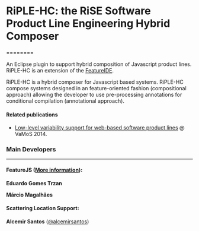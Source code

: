 # RiPLE-HC: the RiSE Software Product Line Engineering Hybrid Composer
========

An Eclipse plugin to support hybrid composition of Javascript product lines. RiPLE-HC is an extension of the [FeatureIDE](http://wwwiti.cs.uni-magdeburg.de/iti_db/research/featureide/).

RiPLE-HC is a hybrid composer for Javascript based systems. RiPLE-HC compose systems designed in an feature-oriented fashion (compositional approach) allowing the developer to use pre-processing annotations for conditional compilation (annotational approach). 


#### Related publications

* [Low-level variability support for web-based software product lines](http://doi.acm.org/10.1145/2556624.2556637) @ VaMoS 2014.


### Main Developers
-------

#### FeatureJS  ([More information](http://doi.acm.org/10.1145/2556624.2556637)):

**Eduardo Gomes Trzan**

**Márcio Magalhães**

#### Scattering Location Support:

**Alcemir Santos** ([@alcemirsantos](https://github.com/alcemirsantos))